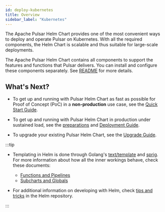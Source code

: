 ```yaml
---
id: deploy-kubernetes
title: Overview
sidebar_label: "Kubernetes"
---
```


The Apache Pulsar Helm Chart provides one of the most convenient ways to deploy and operate Pulsar on Kubernetes. With all the required components, the Helm Chart is scalable and thus suitable for large-scale deployments.

The Apache Pulsar Helm Chart contains all components to support the features and functions that Pulsar delivers. You can install and configure these components separately. See [README](https://github.com/apache/pulsar-helm-chart#readme) for more details.

## What's Next?

* To get up and running with Pulsar Helm Chart as fast as possible for Proof of Concept (PoC) in a **non-production** use case, see the [Quick Start Guide](getting-started-helm.md). 

* To get up and running with Pulsar Helm Chart in production under sustained load, see the [preparations](helm-prepare.md) and [Deployment Guide](helm-deploy.md).

* To upgrade your existing Pulsar Helm Chart, see the [Upgrade Guide](helm-upgrade.md).

:::tip

* Templating in Helm is done through Golang's [text/template](https://golang.org/pkg/text/template/) and [sprig](https://godoc.org/github.com/Masterminds/sprig). For more information about how all the inner workings behave, check these documents:
  - [Functions and Pipelines](https://helm.sh/docs/chart_template_guide/functions_and_pipelines/)
  - [Subcharts and Globals](https://helm.sh/docs/chart_template_guide/subcharts_and_globals/)

* For additional information on developing with Helm, check [tips and tricks](https://helm.sh/docs/howto/charts_tips_and_tricks/) in the Helm repository.

:::